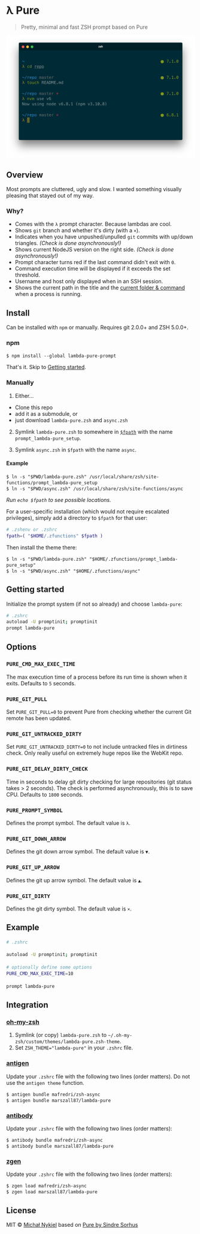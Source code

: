 # λ Pure

> Pretty, minimal and fast ZSH prompt based on Pure

<img src="screenshot.png" width="864">


## Overview

Most prompts are cluttered, ugly and slow. I wanted something visually pleasing that stayed out of my way.

### Why?

- Comes with the `λ` prompt character. Because lambdas are cool.
- Shows `git` branch and whether it's dirty (with a `×`).
- Indicates when you have unpushed/unpulled `git` commits with up/down triangles. *(Check is done asynchronously!)*
- Shows current NodeJS version on the right side. *(Check is done asynchronously!)*
- Prompt character turns red if the last command didn't exit with `0`.
- Command execution time will be displayed if it exceeds the set threshold.
- Username and host only displayed when in an SSH session.
- Shows the current path in the title and the [current folder & command](screenshot-title-cmd.png) when a process is running.

## Install

Can be installed with `npm` or manually. Requires git 2.0.0+ and ZSH 5.0.0+.

### npm

```console
$ npm install --global lambda-pure-prompt
```

That's it. Skip to [Getting started](#getting-started).

### Manually

1. Either…
  - Clone this repo
  - add it as a submodule, or
  - just download `lambda-pure.zsh` and `async.zsh`

2. Symlink `lambda-pure.zsh` to somewhere in [`$fpath`](https://www.refining-linux.org/archives/46-ZSH-Gem-12-Autoloading-functions.html) with the name `prompt_lambda-pure_setup`.

3. Symlink `async.zsh` in `$fpath` with the name `async`.

#### Example

```console
$ ln -s "$PWD/lambda-pure.zsh" /usr/local/share/zsh/site-functions/prompt_lambda-pure_setup
$ ln -s "$PWD/async.zsh" /usr/local/share/zsh/site-functions/async
```
*Run `echo $fpath` to see possible locations.*

For a user-specific installation (which would not require escalated privileges), simply add a directory to `$fpath` for that user:

```sh
# .zshenv or .zshrc
fpath=( "$HOME/.zfunctions" $fpath )
```

Then install the theme there:

```console
$ ln -s "$PWD/lambda-pure.zsh" "$HOME/.zfunctions/prompt_lambda-pure_setup"
$ ln -s "$PWD/async.zsh" "$HOME/.zfunctions/async"
```


## Getting started

Initialize the prompt system (if not so already) and choose `lambda-pure`:

```sh
# .zshrc
autoload -U promptinit; promptinit
prompt lambda-pure
```


## Options

### `PURE_CMD_MAX_EXEC_TIME`

The max execution time of a process before its run time is shown when it exits. Defaults to `5` seconds.

### `PURE_GIT_PULL`

Set `PURE_GIT_PULL=0` to prevent Pure from checking whether the current Git remote has been updated.

### `PURE_GIT_UNTRACKED_DIRTY`

Set `PURE_GIT_UNTRACKED_DIRTY=0` to not include untracked files in dirtiness check. Only really useful on extremely huge repos like the WebKit repo.

### `PURE_GIT_DELAY_DIRTY_CHECK`

Time in seconds to delay git dirty checking for large repositories (git status takes > 2 seconds). The check is performed asynchronously, this is to save CPU. Defaults to `1800` seconds.

### `PURE_PROMPT_SYMBOL`

Defines the prompt symbol. The default value is `λ`.

### `PURE_GIT_DOWN_ARROW`

Defines the git down arrow symbol. The default value is `▼`.

### `PURE_GIT_UP_ARROW`

Defines the git up arrow symbol. The default value is `▲`.

### `PURE_GIT_DIRTY`

Defines the git dirty symbol. The default value is `×`.

## Example

```sh
# .zshrc

autoload -U promptinit; promptinit

# optionally define some options
PURE_CMD_MAX_EXEC_TIME=10

prompt lambda-pure
```

## Integration

### [oh-my-zsh](https://github.com/robbyrussell/oh-my-zsh)

1. Symlink (or copy) `lambda-pure.zsh` to `~/.oh-my-zsh/custom/themes/lambda-pure.zsh-theme`.
2. Set `ZSH_THEME="lambda-pure"` in your `.zshrc` file.

### [antigen](https://github.com/zsh-users/antigen)

Update your `.zshrc` file with the following two lines (order matters). Do not use the `antigen theme` function.

```console
$ antigen bundle mafredri/zsh-async
$ antigen bundle marszall87/lambda-pure
```

### [antibody](https://github.com/getantibody/antibody)

Update your `.zshrc` file with the following two lines (order matters):

```console
$ antibody bundle mafredri/zsh-async
$ antibody bundle marszall87/lambda-pure
```

### [zgen](https://github.com/tarjoilija/zgen)

Update your `.zshrc` file with the following two lines (order matters):

```console
$ zgen load mafredri/zsh-async
$ zgen load marszall87/lambda-pure
```

## License

MIT © [Michał Nykiel](https://github.com/marszall87)
based on [Pure by Sindre Sorhus](https://github.com/sindresorhus/pure)
